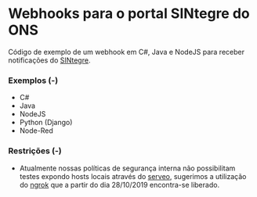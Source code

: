 Webhooks para o portal SINtegre do ONS
=============

Código de exemplo de um webhook em C#, Java e NodeJS para receber notificações do [SINtegre](https://sintegre.ons.org.br).

### Exemplos (-)

- C#
- Java
- NodeJS
- Python (Django)
- Node-Red

### Restrições (-)
- Atualmente nossas políticas de segurança interna não possibilitam testes expondo hosts locais através do [serveo](http://serveo.net/), sugerimos a utilização do [ngrok](https://ngrok.com/) que a partir do dia 28/10/2019 encontra-se liberado.
